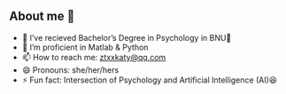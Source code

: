 ## About me 🥳

- 🔭 I’ve recieved Bachelor’s Degree in Psychology in BNU🥰
- 🌱 I’m proficient in Matlab & Python
- 📫 How to reach me: ztxxkaty@qq.com
- 😄 Pronouns: she/her/hers
- ⚡ Fun fact: Intersection of Psychology and Artificial Intelligence (AI)😆

<!--
- 👯 I’m looking to collaborate on ...
- 🤔 I’m looking for help with ...
- 💬 Ask me about ...
-->

